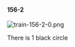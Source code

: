 #### 156-2
![train-156-2-0.png](https://github.com/lil-lab/nlvr/raw/master/nlvr/train/images/26/train-156-2-0.png "train-156-2-0.png")

There is 1 black circle